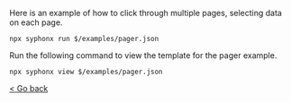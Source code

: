 Here is an example of how to click through multiple pages, selecting data on each page.
```
npx syphonx run $/examples/pager.json
```

Run the following command to view the template for the pager example.
```
npx syphonx view $/examples/pager.json
```

[< Go back](advanced.md)
